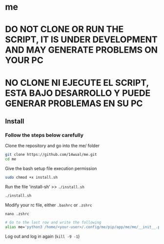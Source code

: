 # me

# DO NOT CLONE OR RUN THE SCRIPT, IT IS UNDER DEVELOPMENT AND MAY GENERATE PROBLEMS ON YOUR PC

# NO CLONE NI EJECUTE EL SCRIPT, ESTA BAJO DESARROLLO Y PUEDE GENERAR PROBLEMAS EN SU PC

## Install

### Follow the steps below carefully

Clone the repository and go into the me/ folder

```bash
git clone https://github.com/14wual/me.git
cd me
```

Give the bash setup file execution permission

```bash
sudo chmod +x install.sh
```

Run the file 'install-sh' >> `./install.sh`

```bash
./install.sh
```

Modify your rc file, either `.bashrc` or `.zshrc`

```
nano .zshrc
```

```bash
# Go to the last row and write the following
alias me='python3 /home/<your-user>/.config/me/pip/app/me/me/__init__.py'
```

Log out and log in again (`kill -9 -1`)
